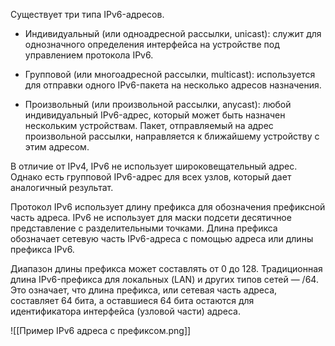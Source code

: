Существует три типа IPv6-адресов.

- Индивидуальный (или одноадресной рассылки, unicast): служит для однозначного определения интерфейса на устройстве под управлением протокола IPv6.

- Групповой (или многоадресной рассылки, multicast): используется для отправки одного IPv6-пакета на несколько адресов назначения.

- Произвольный (или произвольной рассылки, anycast): любой индивидуальный IPv6-адрес, который может быть назначен нескольким устройствам. Пакет, отправляемый на адрес произвольной рассылки, направляется к ближайшему устройству с этим адресом.

В отличие от IPv4, IPv6 не использует широковещательный адрес. Однако есть групповой IPv6-адрес для всех узлов, который дает аналогичный результат.

Протокол IPv6 использует длину префикса для обозначения префиксной часть адреса. IPv6 не использует для маски подсети десятичное представление с разделительными точками. Длина префикса обозначает сетевую часть IPv6-адреса с помощью адреса или длины префикса IPv6.

Диапазон длины префикса может составлять от 0 до 128. Традиционная длина IPv6-префикса для локальных (LAN) и других типов сетей — /64. Это означает, что длина префикса, или сетевая часть адреса, составляет 64 бита, а оставшиеся 64 бита остаются для идентификатора интерфейса (узловой части) адреса.

![[Пример IPv6 адреса с префиксом.png]]